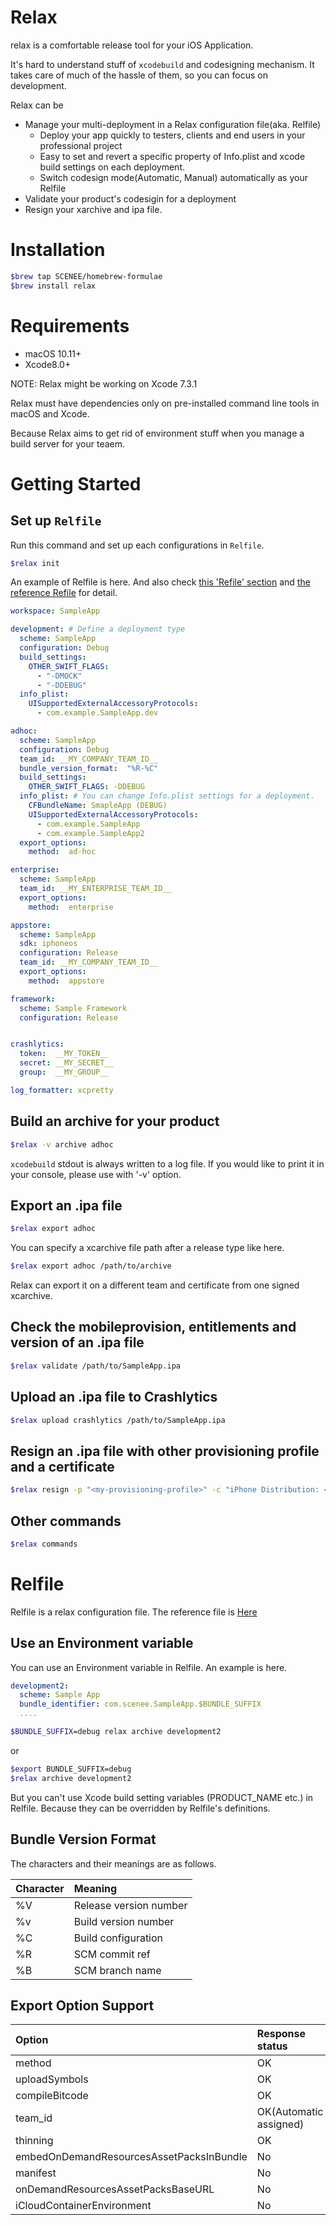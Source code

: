 # Relax

relax is a comfortable release tool for your iOS Application. 

It's hard to understand stuff of `xcodebuild` and codesigning mechanism.
It takes care of much of the hassle of them, so you can focus on development.

Relax can be

- Manage your multi-deployment in a Relax configuration file(aka. Relfile)
    - Deploy your app quickly to testers, clients and end users in your professional project
    - Easy to set and revert a specific property of Info.plist and xcode build settings on each deployment.
    - Switch codesign mode(Automatic, Manual) automatically as your Relfile
- Validate your product's codesigin for a deployment
- Resign your xarchive and ipa file.

# Installation

```bash
$brew tap SCENEE/homebrew-formulae
$brew install relax
```
# Requirements

- macOS 10.11+
- Xcode8.0+

NOTE: Relax might be working on Xcode 7.3.1

Relax must have dependencies only on pre-installed command line tools in macOS and Xcode.

Because Relax aims to get rid of environment stuff when you manage a build server for your teaem.

# Getting Started

## Set up `Relfile`

Run this command and set up each configurations in `Relfile`.

```bash
$relax init
```

An example of Relfile is here.
And also check [this 'Refile' section](#relfile) and [the reference Refile](https://github.com/SCENEE/relax/blob/master/etc/Relfile) for detail.

```yaml
workspace: SampleApp

development: # Define a deployment type
  scheme: SampleApp
  configuration: Debug
  build_settings:
    OTHER_SWIFT_FLAGS: 
      - "-DMOCK"
      - "-DDEBUG" 
  info_plist:
    UISupportedExternalAccessoryProtocols:
      - com.example.SampleApp.dev

adhoc:
  scheme: SampleApp
  configuration: Debug
  team_id: __MY_COMPANY_TEAM_ID__
  bundle_version_format:  "%R-%C"
  build_settings:
    OTHER_SWIFT_FLAGS: -DDEBUG
  info_plist: # You can change Info.plist settings for a deployment.
    CFBundleName: SmapleApp (DEBUG)
    UISupportedExternalAccessoryProtocols:
      - com.example.SampleApp
      - com.example.SampleApp2
  export_options:
    method:  ad-hoc

enterprise:
  scheme: SampleApp
  team_id: __MY_ENTERPRISE_TEAM_ID__
  export_options:
    method:  enterprise

appstore:
  scheme: SampleApp
  sdk: iphoneos
  configuration: Release
  team_id: __MY_COMPANY_TEAM_ID__
  export_options:
    method:  appstore

framework:
  scheme: Sample Framework
  configuration: Release


crashlytics:
  token:  __MY_TOKEN__
  secret: __MY_SECRET__
  group:  __MY_GROUP__

log_formatter: xcpretty
```

## Build an archive for your product

```bash
$relax -v archive adhoc
```

`xcodebuild` stdout is always written to a log file. 
If you would like to print it in your console, please use with '-v' option.

## Export an .ipa file

```bash
$relax export adhoc
```

You can specify a xcarchive file path after a release type like here.

```bash
$relax export adhoc /path/to/archive
```

Relax can export it on a different team and certificate from one signed xcarchive.

## Check the mobileprovision, entitlements and version of an .ipa file

```bash
$relax validate /path/to/SampleApp.ipa
```

## Upload an .ipa file to Crashlytics

```bash
$relax upload crashlytics /path/to/SampleApp.ipa
```

## Resign an .ipa file with other provisioning profile and a certificate

```bash
$relax resign -p "<my-provisioning-profile>" -c "iPhone Distribution: <Me>" /path/to/SampleApp.ipa
```
## Other commands

```bash
$relax commands
```

# Relfile

Relfile is a relax configuration file. The reference file is [Here](https://github.com/SCENEE/relax/blob/master/etc/Relfile)

## Use an Environment variable

You can use an Environment variable in Relfile.
An example is here.

```yaml
development2:
  scheme: Sample App
  bundle_identifier: com.scenee.SampleApp.$BUNDLE_SUFFIX
  ....
```

```bash
$BUNDLE_SUFFIX=debug relax archive development2
```
or

```bash
$export BUNDLE_SUFFIX=debug 
$relax archive development2
```
But you can't use Xcode build setting variables (PRODUCT_NAME etc.) in Relfile.
Because they can be overridden by Relfile's definitions.

## Bundle Version Format

The characters and their meanings are as follows.

| Character | Meaning |
|:---------|:-------|
|%V| Release version number|
|%v| Build version number|
|%C| Build configuration|
|%R| SCM commit ref|
|%B| SCM branch name|

## Export Option Support

| Option | Response status |
|:---------|:-------|
| method | OK |
| uploadSymbols | OK |
| compileBitcode | OK |
| team_id | OK(Automatic assigned) |
| thinning | OK |
| embedOnDemandResourcesAssetPacksInBundle | No |
| manifest | No |
| onDemandResourcesAssetPacksBaseURL | No |
| iCloudContainerEnvironment | No |


